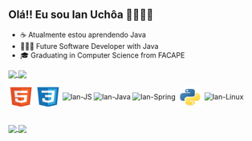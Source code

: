 ## Olá!! Eu sou Ian Uchôa 👋🏾👋🏾

- ☕ Atualmente estou aprendendo Java
- 👨🏾‍💻 Future Software Developer with Java
- 🎓 Graduating in Computer Science from FACAPE
 
<a href="https://github.com/ErickssonUchoa">
  <img height=180 align="center" src="https://github-readme-stats.vercel.app/api?username=ErickssonUchoa&theme=tokyonight&show_icons=true" />
</a>
<a href="https://github.com/ErickssonUchoa?tab=repositories">
  <img height=180 align="center" src="https://github-readme-stats.vercel.app/api/top-langs?username=ErickssonUchoa&layout=compact&langs_count=8&card_width=320&theme=tokyonight" />
</a><br>

 <div style="display: inline_block"><br>
  <img align="center" alt="Ian-HTML" height="40" width="50" src="https://raw.githubusercontent.com/devicons/devicon/master/icons/html5/html5-original.svg">
  <img align="center" alt="Ian-CSS" height="40" width="50" src="https://raw.githubusercontent.com/devicons/devicon/master/icons/css3/css3-original.svg">
  <img align="center" alt="Ian-JS" height="40" width="50" src="https://cdn.jsdelivr.net/gh/devicons/devicon/icons/javascript/javascript-original.svg" />
   <img align="center" alt="Ian-Java" height="40" width="50" src="https://cdn.jsdelivr.net/gh/devicons/devicon/icons/java/java-original.svg" />
   <img align="center" alt="Ian-Spring" height="40" width="50" src="https://cdn.jsdelivr.net/gh/devicons/devicon/icons/spring/spring-original-wordmark.svg" />
  <img align="center" alt="IAn-Python" height="40" width="50" src="https://raw.githubusercontent.com/devicons/devicon/master/icons/python/python-original.svg">
   <img align="center" alt="Ian-Linux" height="40" width="50" src="https://cdn.jsdelivr.net/gh/devicons/devicon/icons/linux/linux-original.svg" />
</div><br><br>

<a href="https://github.com/ErickssonUchoa/Projeto-DoctorCare">
  <img align="center" src="https://github-readme-stats.vercel.app/api/pin/?username=ErickssonUchoa&repo=Projeto-DoctorCare&theme=tokyonight" />
</a>
<a href="https://github.com/ErickssonUchoa/exercice-lambda-java">
  <img align="center" src="https://github-readme-stats.vercel.app/api/pin/?username=ErickssonUchoa&repo=exercice-lambda-java&theme=tokyonight" />
</a>
